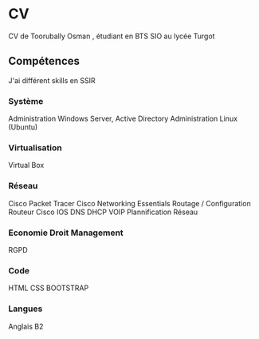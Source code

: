 # CV
CV de Toorubally Osman , étudiant en BTS SIO au lycée Turgot
## Compétences
J'ai différent skills en SSIR
### Système
Administration Windows Server, Active Directory
Administration Linux (Ubuntu)
### Virtualisation 
Virtual Box
### Réseau
Cisco Packet Tracer
Cisco Networking Essentials
Routage / Configuration Routeur Cisco IOS
DNS
DHCP
VOIP
Plannification Réseau
### Economie Droit Management
RGPD
### Code
HTML
CSS
BOOTSTRAP
### Langues
Anglais B2

